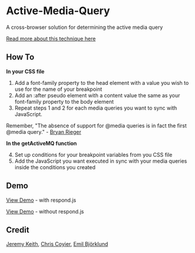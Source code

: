 # Active-Media-Query

A cross-browser solution for determining the active media query

[Read more about this technique here](http://goo.gl/ggnlJ)

## How To

**In your CSS file**

1. Add a font-family property to the head element with a value you wish to use for the name of your breakpoint
2. Add an :after pseudo element with a content value the same as your font-family property to the body element
3. Repeat steps 1 and 2 for each media queries you want to sync with JavaScript. 

Remember, "The absence of support for @media queries is in fact the first @media query." - [Bryan Rieger](http://www.slideshare.net/bryanrieger/rethinking-the-mobile-web-by-yiibu)

**In the getActiveMQ function**

4. Set up conditions for your breakpoint variables from you CSS file
5. Add the JavaScript you want executed in sync with your media queries inside the conditions you created


## Demo

[View Demo](http://brettjankord.com/projects/active-media-query/) - with respond.js

[View Demo](http://brettjankord.com/projects/active-media-query/amq-without-respond.html) - without respond.js


## Credit 

[Jeremy Keith](https://github.com/adactio), [Chris Coyier](https://github.com/chriscoyier), [Emil Björklund](https://github.com/emilbjorklund)